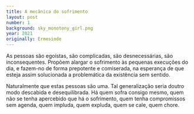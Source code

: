 ```yaml
---
title: A mecânica do sofrimento
layout: post
number: 1
background: sky_monotony_girl.png
year: 2021
originally: Ermesinde
---
```


As pessoas são egoístas, são complicadas, são desnecessárias, são inconsequentes. Propõem alargar o sofrimento às pequenas execuções do dia, e fazem-no de forma prepotente e comiserada, na esperança de que esteja assim solucionada a problemática da existência sem sentido.

Naturalmente que estas pessoas são uma. Tal generalização seria doutro modo descabida e desequilibrada. Há quem sofra consigo mesmo, quem não se tenha apercebido que há o sofrimento, quem tenha compromissos sem agenda, quem impluda, quem expluda, quem se cale, quem chore.

